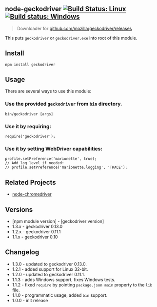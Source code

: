 ## node-geckodriver [![Build Status: Linux](https://travis-ci.org/vladikoff/node-geckodriver.svg?branch=master)](https://travis-ci.org/vladikoff/node-geckodriver) [![Build status: Windows](https://ci.appveyor.com/api/projects/status/s1e19ujtssxcn268/branch/master?svg=true)](https://ci.appveyor.com/project/vladikoff/node-geckodriver/branch/master)

> Downloader for [github.com/mozilla/geckodriver/releases](https://github.com/mozilla/geckodriver/releases)

This puts `geckodriver` or `geckodriver.exe` into root of this module.

## Install

```
npm install geckodriver
```

## Usage

There are several ways to use this module:

### Use the provided `geckodriver` from `bin` directory.

```
bin/geckodriver [args]
```

### Use it by requiring:

```
require('geckodriver');
```

### Use it by setting WebDriver capabilities:

```
profile.setPreference('marionette', true);
// Add log level if needed:
// profile.setPreference('marionette.logging', 'TRACE');
```

## Related Projects

* [node-chromedriver](https://github.com/giggio/node-chromedriver)

## Versions

* [npm module version] - [geckodriver version]
* 1.3.x - geckodriver 0.13.0
* 1.2.x - geckodriver 0.11.1
* 1.1.x - geckodriver 0.10

## Changelog

* 1.3.0 - updated to geckodriver 0.13.0.
* 1.2.1 - added support for Linux 32-bit.
* 1.2.0 - updated to geckodriver 0.11.1.
* 1.1.3 - adds Windows support, fixes Windows tests.
* 1.1.2 - fixed `require` by pointing `package.json main` property to the `lib` file.
* 1.1.0 - programmatic usage, added `bin` support.
* 1.0.0 - init release
